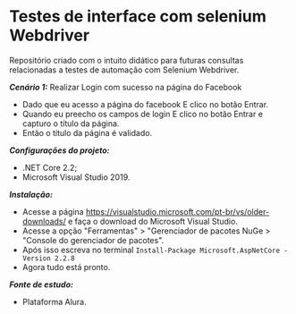 # Testes de interface com selenium Webdriver

Repositório criado com o intuito didático para futuras consultas relacionadas a testes de automação com Selenium Webdriver.

***Cenário 1:*** Realizar Login com sucesso na página do Facebook
- Dado que eu acesso a página do facebook
    E clico no botão Entrar.
- Quando eu preecho os campos de login
    E clico no botão Entrar e capturo o título da página.
- Então o título da página é validado.

***Configurações do projeto:***
- .NET Core 2.2;
- Microsoft Visual Studio 2019.

***Instalação:***
- Acesse a página https://visualstudio.microsoft.com/pt-br/vs/older-downloads/ e faça o download do Microsoft Visual Studio.
- Acesse a opção "Ferramentas" > "Gerenciador de pacotes NuGe > "Console do gerenciador de pacotes".
- Após isso escreva no terminal ```Install-Package Microsoft.AspNetCore -Version 2.2.8``` 
- Agora tudo está pronto.

***Fonte de estudo:***
- Plataforma Alura.

